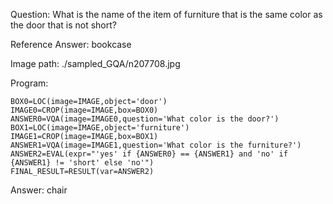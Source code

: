 Question: What is the name of the item of furniture that is the same color as the door that is not short?

Reference Answer: bookcase

Image path: ./sampled_GQA/n207708.jpg

Program:

```
BOX0=LOC(image=IMAGE,object='door')
IMAGE0=CROP(image=IMAGE,box=BOX0)
ANSWER0=VQA(image=IMAGE0,question='What color is the door?')
BOX1=LOC(image=IMAGE,object='furniture')
IMAGE1=CROP(image=IMAGE,box=BOX1)
ANSWER1=VQA(image=IMAGE1,question='What color is the furniture?')
ANSWER2=EVAL(expr="'yes' if {ANSWER0} == {ANSWER1} and 'no' if {ANSWER1} != 'short' else 'no'")
FINAL_RESULT=RESULT(var=ANSWER2)
```
Answer: chair

